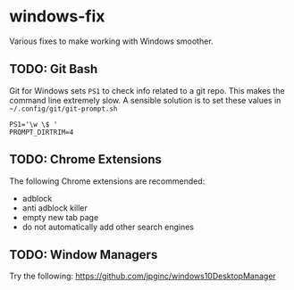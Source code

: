 # windows-fix
Various fixes to make working with Windows smoother.

## TODO: Git Bash
Git for Windows sets `PS1` to check info related to a git repo.  This makes the
command line extremely slow.  A sensible solution is to set these values in
`~/.config/git/git-prompt.sh`
```
PS1='\w \$ '
PROMPT_DIRTRIM=4
```

## TODO: Chrome Extensions
The following Chrome extensions are recommended:
- adblock
- anti adblock killer
- empty new tab page
- do not automatically add other search engines

## TODO: Window Managers
Try the following:
https://github.com/jpginc/windows10DesktopManager
